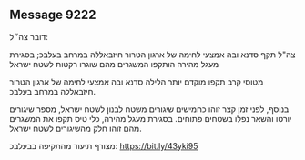 ## Message 9222

דובר צה״ל:

צה"ל תקף סדנא ובה אמצעי לחימה של ארגון הטרור חיזבאללה במרחב בעלבכ; בסגירת מעגל מהירה הותקפו המשגרים מהם שוגרו רקטות לשטח ישראל

מטוסי קרב תקפו מוקדם יותר הלילה סדנא ובה אמצעי לחימה של ארגון הטרור חיזבאללה במרחב בעלבכ.

בנוסף, לפני זמן קצר זוהו כחמישים שיגורים משטח לבנון לשטח ישראל, מספר שיגורים יורטו והשאר נפלו בשטחים פתוחים. בסגירת מעגל מהירה, כלי טיס תקפו את המשגרים מהם זוהו חלק מהשיגורים לשטח ישראל.

מצורף תיעוד מהתקיפה בבעלבכ: https://bit.ly/43yki95

